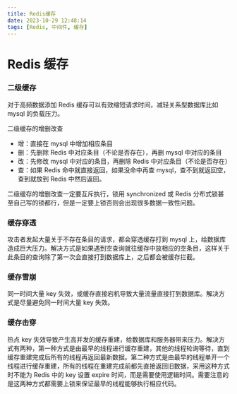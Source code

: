 ```yaml
---
title: Redis缓存
date: 2023-10-29 12:48:14
tags: [Redis, 中间件, 缓存]
---
```


# Redis 缓存

### 二级缓存

对于高频数据添加 Redis 缓存可以有效缩短请求时间，减轻关系型数据库比如 mysql 的负载压力。

二级缓存的增删改查

- 增：直接在 mysql 中增加相应条目
- 删：先删除 Redis 中对应条目（不论是否存在），再删 mysql 中对应的条目
- 改：先修改 mysql 中对应的条目，再删除 Redis 中对应条目（不论是否存在）
- 查：如果 Redis 命中就直接返回，如果没命中再查 mysql，查不到就返回空，查到就放到 Redis 中然后返回。

二级缓存的增删改查一定要互斥执行，锁用 synchronized 或 Redis 分布式锁甚至自己写的锁都行，但是一定要上锁否则会出现很多数据一致性问题。

### 缓存穿透

攻击者发起大量关于不存在条目的请求，都会穿透缓存打到 mysql 上，给数据库造成巨大压力。解决方式是如果遇到空查询就往缓存中放相应的空条目，这样关于此条目的查询除了第一次会直接打到数据库上，之后都会被缓存拦截。

### 缓存雪崩

同一时间大量 key 失效，或缓存直接宕机导致大量流量直接打到数据库。解决方式是尽量避免同一时间大量 key 失效。

### 缓存击穿

热点 key 失效导致产生高并发的缓存重建，给数据库和服务器带来压力。解决方式有两种，第一种方式是由最早的线程进行缓存重建，其他的线程轮询等待，直到缓存重建完成后所有的线程再返回最新数据。第二种方式是由最早的线程单开一个线程进行缓存重建，所有的线程在重建完成前都先直接返回旧数据，采用这种方式时不能为 Redis 中的 key 设置 expire 时间，而是需要使用逻辑时间。需要注意的是这两种方式都需要上锁来保证最早的线程能够执行相应代码。
